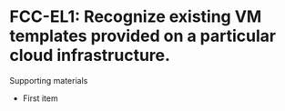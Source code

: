 # FCC-EL1: Recognize existing VM templates provided on a particular cloud infrastructure. 

Supporting materials

* First item